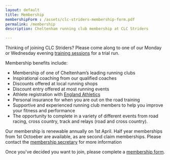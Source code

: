```yaml
---
layout: default
title: Membership
membershipForm : /assets/clc-striders-membership-form.pdf
permalink: /membership
description: Cheltenham running club membership at CLC Striders

---
```


Thinking of joining CLC Striders? Please come along to one of our Monday or Wednesday evening [training sessions](/training) for a trial run. 

Membership benefits include:

   - Membership of one of Cheltenham’s leading running clubs
   - Inspirational coaching from our qualified coaches
   - Discounts offered at local running shops
   - Discount entry offered at most running events
   - Athlete registration with [England Athletics](https://www.englandathletics.org)
   -  Personal insurance for when you are out on the road training
   - Supportive and experienced running club members to help you improve your fitness and performance
   - The opportunity to complete in a variety of different events from road racing, cross country, track and relays (road and cross country).

 Our membership is renewable annually on 1st April. Half year memberships from 1st Octoeber are available, as are second claim memberships. Please contact the [membership secretary](/committee) for more information

Once you've decided you want to join, please complete a
[membership form](/membership-form).
